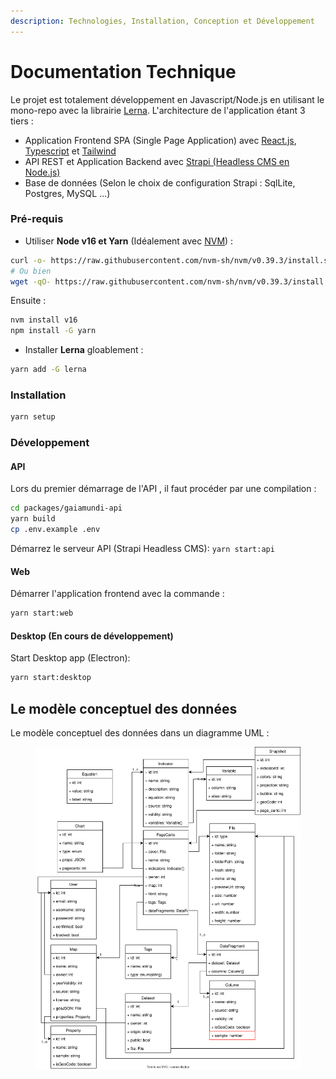 ```yaml
---
description: Technologies, Installation, Conception et Développement
---
```


# Documentation Technique

Le projet est totalement développement en Javascript/Node.js en utilisant le mono-repo avec la librairie [Lerna](https://lerna.js.org/). L'architecture de l'application étant 3 tiers :&#x20;

* Application Frontend SPA (Single Page Application) avec [React.js](https://react.dev/), [Typescript](https://www.typescriptlang.org/) et [Tailwind](https://tailwindcss.com/)
* API REST et Application Backend avec [Strapi (Headless CMS en Node.js)](https://strapi.io/)
* Base de données (Selon le choix de configuration Strapi : SqlLite, Postgres, MySQL ...)

### Pré-requis <a href="#requirements" id="requirements"></a>

* Utiliser **Node v16 et Yarn** (Idéalement avec [NVM](https://fr.linux-console.net/?p=6#gsc.tab=0)) :

```sh
curl -o- https://raw.githubusercontent.com/nvm-sh/nvm/v0.39.3/install.sh | bash
# Ou bien
wget -qO- https://raw.githubusercontent.com/nvm-sh/nvm/v0.39.3/install.sh | bash
```

Ensuite :

```sh
nvm install v16
npm install -G yarn
```

* Installer **Lerna** gloablement :

```sh
yarn add -G lerna
```



### Installation <a href="#installation" id="installation"></a>

```bash
yarn setup
```

### Développement <a href="#development" id="development"></a>

#### API <a href="#api" id="api"></a>

Lors du premier démarrage de l'API , il faut procéder par une compilation :

```sh
cd packages/gaiamundi-api
yarn build
cp .env.example .env
```

Démarrez le serveur API (Strapi Headless CMS): `yarn start:api`

#### Web <a href="#web" id="web"></a>

Démarrer l'application frontend avec la commande :&#x20;

```sh
yarn start:web
```

#### Desktop (En cours de développement) <a href="#desktop-coming-soon" id="desktop-coming-soon"></a>

Start Desktop app (Electron):&#x20;

```sh
yarn start:desktop
```

## Le modèle conceptuel des données

Le modèle conceptuel des données dans un diagramme UML :

<figure><img src=".gitbook/assets/UML.drawio.svg" alt=""><figcaption></figcaption></figure>
